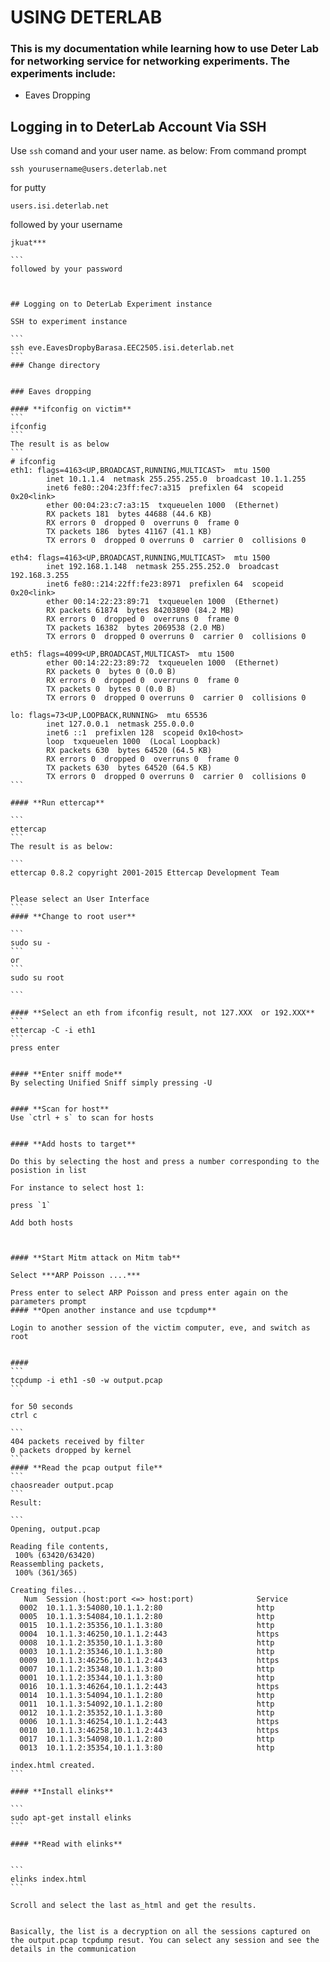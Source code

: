 # USING DETERLAB
### This is my documentation while learning how to use Deter Lab for networking service for networking experiments. The experiments include:
- Eaves Dropping

## Logging in to DeterLab Account Via SSH

Use `ssh` comand and your user name. as below:
From command prompt

```
ssh yourusername@users.deterlab.net
```
for putty

```
users.isi.deterlab.net
```
followed by your username

````
jkuat***

```
followed by your password



## Logging on to DeterLab Experiment instance

SSH to experiment instance 

```
ssh eve.EavesDropbyBarasa.EEC2505.isi.deterlab.net
```
### Change directory


### Eaves dropping

#### **ifconfig on victim**
```
ifconfig
```
The result is as below
```
# ifconfig
eth1: flags=4163<UP,BROADCAST,RUNNING,MULTICAST>  mtu 1500
        inet 10.1.1.4  netmask 255.255.255.0  broadcast 10.1.1.255
        inet6 fe80::204:23ff:fec7:a315  prefixlen 64  scopeid 0x20<link>
        ether 00:04:23:c7:a3:15  txqueuelen 1000  (Ethernet)
        RX packets 181  bytes 44688 (44.6 KB)
        RX errors 0  dropped 0  overruns 0  frame 0
        TX packets 186  bytes 41167 (41.1 KB)
        TX errors 0  dropped 0 overruns 0  carrier 0  collisions 0

eth4: flags=4163<UP,BROADCAST,RUNNING,MULTICAST>  mtu 1500
        inet 192.168.1.148  netmask 255.255.252.0  broadcast 192.168.3.255
        inet6 fe80::214:22ff:fe23:8971  prefixlen 64  scopeid 0x20<link>
        ether 00:14:22:23:89:71  txqueuelen 1000  (Ethernet)
        RX packets 61874  bytes 84203890 (84.2 MB)
        RX errors 0  dropped 0  overruns 0  frame 0
        TX packets 16382  bytes 2069538 (2.0 MB)
        TX errors 0  dropped 0 overruns 0  carrier 0  collisions 0

eth5: flags=4099<UP,BROADCAST,MULTICAST>  mtu 1500
        ether 00:14:22:23:89:72  txqueuelen 1000  (Ethernet)
        RX packets 0  bytes 0 (0.0 B)
        RX errors 0  dropped 0  overruns 0  frame 0
        TX packets 0  bytes 0 (0.0 B)
        TX errors 0  dropped 0 overruns 0  carrier 0  collisions 0

lo: flags=73<UP,LOOPBACK,RUNNING>  mtu 65536
        inet 127.0.0.1  netmask 255.0.0.0
        inet6 ::1  prefixlen 128  scopeid 0x10<host>
        loop  txqueuelen 1000  (Local Loopback)
        RX packets 630  bytes 64520 (64.5 KB)
        RX errors 0  dropped 0  overruns 0  frame 0
        TX packets 630  bytes 64520 (64.5 KB)
        TX errors 0  dropped 0 overruns 0  carrier 0  collisions 0
```

#### **Run ettercap**

```
ettercap
```
The result is as below:

```
ettercap 0.8.2 copyright 2001-2015 Ettercap Development Team


Please select an User Interface
```
#### **Change to root user**

```
sudo su -
```
or
```
sudo su root

```

#### **Select an eth from ifconfig result, not 127.XXX  or 192.XXX**
```
ettercap -C -i eth1
```
press enter


#### **Enter sniff mode** 
By selecting Unified Sniff simply pressing -U


#### **Scan for host**
Use `ctrl + s` to scan for hosts


#### **Add hosts to target**

Do this by selecting the host and press a number corresponding to the posistion in list

For instance to select host 1:

press `1`

Add both hosts



#### **Start Mitm attack on Mitm tab**

Select ***ARP Poisson ....***

Press enter to select ARP Poisson and press enter again on the parameters prompt
#### **Open another instance and use tcpdump**

Login to another session of the victim computer, eve, and switch as root 


####
```
tcpdump -i eth1 -s0 -w output.pcap 
```  

for 50 seconds
ctrl c

```
404 packets received by filter
0 packets dropped by kernel
```
#### **Read the pcap output file**
```
chaosreader output.pcap
```
Result:

```
Opening, output.pcap

Reading file contents,
 100% (63420/63420)
Reassembling packets,
 100% (361/365)

Creating files...
   Num  Session (host:port <=> host:port)              Service
  0002  10.1.1.3:54080,10.1.1.2:80                     http
  0005  10.1.1.3:54084,10.1.1.2:80                     http
  0015  10.1.1.2:35356,10.1.1.3:80                     http
  0004  10.1.1.3:46250,10.1.1.2:443                    https
  0008  10.1.1.2:35350,10.1.1.3:80                     http
  0003  10.1.1.2:35346,10.1.1.3:80                     http
  0009  10.1.1.3:46256,10.1.1.2:443                    https
  0007  10.1.1.2:35348,10.1.1.3:80                     http
  0001  10.1.1.2:35344,10.1.1.3:80                     http
  0016  10.1.1.3:46264,10.1.1.2:443                    https
  0014  10.1.1.3:54094,10.1.1.2:80                     http
  0011  10.1.1.3:54092,10.1.1.2:80                     http
  0012  10.1.1.2:35352,10.1.1.3:80                     http
  0006  10.1.1.3:46254,10.1.1.2:443                    https
  0010  10.1.1.3:46258,10.1.1.2:443                    https
  0017  10.1.1.3:54098,10.1.1.2:80                     http
  0013  10.1.1.2:35354,10.1.1.3:80                     http

index.html created.
```

#### **Install elinks**

```
sudo apt-get install elinks
```

#### **Read with elinks**


```
elinks index.html
```

Scroll and select the last as_html and get the results.


Basically, the list is a decryption on all the sessions captured on the output.pcap tcpdump resut. You can select any session and see the details in the communication 

